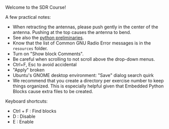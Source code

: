 Welcome to the SDR Course!

A few practical notes:

- When retracting the antennas, please push gently in the center of the antenna. Pushing at the top causes the antenna to bend.
- See also the [python preliminaries](https://github.com/python-can-define-radio/python-course/blob/main/classroom_activities/ex_0_preliminaries.md).
- Know that the list of Common GNU Radio Error messages is in the `resources` folder.
- Turn on "Show block Comments".
- Be careful when scrolling to not scroll above the drop-down menus.
- Ctrl+F, Esc to avoid accidental
- "Apply" broken
- Ubuntu's GNOME desktop environment: "Save" dialog search quirk
- We recommend that you create a directory per exercise number to keep things organized. This is especially helpful given that Embedded Python Blocks cause extra files to be created.

Keyboard shortcuts:

- Ctrl + F : Find blocks
- D : Disable
- E : Enable
